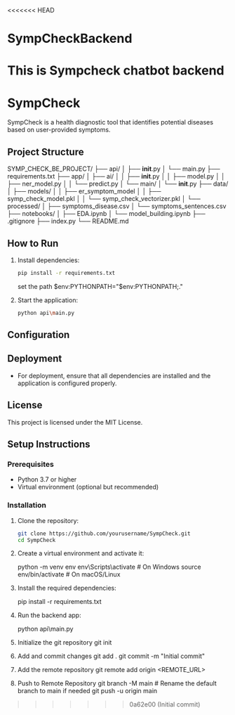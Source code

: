 <<<<<<< HEAD
# SympCheckBackend
This is Sympcheck chatbot backend
=======

# SympCheck

SympCheck is a health diagnostic tool that identifies potential diseases based on user-provided symptoms.

## Project Structure

SYMP_CHECK_BE_PROJECT/
├── api/
│   ├── __init__.py
│   └── main.py
├── requirements.txt
├── app/
│   ├── ai/
│   │   ├── __init__.py
│   │   ├── model.py
│   │   ├── ner_model.py
│   │   └── predict.py
│   └── main/
│       └── __init__.py
├── data/
│   ├── models/
│   │   ├── er_symptom_model
│   │   ├── symp_check_model.pkl
│   │   └── symp_check_vectorizer.pkl
│   └── processed/
│       ├── symptoms_disease.csv
│       └── symptoms_sentences.csv
├── notebooks/
│   ├── EDA.ipynb
│   └── model_building.ipynb
├── .gitignore
├── index.py
└── README.md


## How to Run

1. Install dependencies:
    ```sh
    pip install -r requirements.txt
    ```
    set the path
    $env:PYTHONPATH="$env:PYTHONPATH;."

2. Start the application:
    ```sh
    python api\main.py 
    ```

## Configuration

## Deployment

- For deployment, ensure that all dependencies are installed and the application is configured properly.

## License

This project is licensed under the MIT License.

## Setup Instructions

### Prerequisites

- Python 3.7 or higher
- Virtual environment (optional but recommended)

### Installation

1. Clone the repository:
   ```sh
   git clone https://github.com/yourusername/SympCheck.git
   cd SympCheck

2.  Create a virtual environment and activate it:

    python -m venv env
    env\Scripts\activate  # On Windows
    source env/bin/activate  # On macOS/Linux

3.  Install the required dependencies:

    pip install -r requirements.txt

4.  Run the backend app:

    python api\main.py 

1. Initialize the git repository
    git init
2. Add and commit changes
    git add .
    git commit -m "Initial commit"
3. Add the remote repository
    git remote add origin <REMOTE_URL>
4. Push to Remote Repository
    git branch -M main  # Rename the default branch to main if needed
    git push -u origin main

>>>>>>> 0a62e00 (Initial commit)
